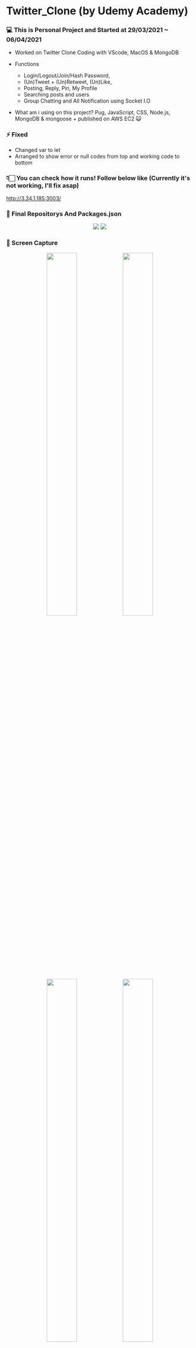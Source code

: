 # Twitter_Clone (by Udemy Academy)

### 💻 This is Personal Project and Started at 29/03/2021 ~ 06/04/2021
* Worked on Twitter Clone Coding with VScode, MacOS & MongoDB
* Functions 
  - Login/Logout/Join/Hash Password, 
  - (Un)Tweet + (Un)Retweet, (Un)Like, 
  - Posting, Reply, Pin, My Profile
  - Searching posts and users
  - Group Chatting and All Notification using Socket I.O
  
* What am i using on this project? 
  Pug, JavaScript, CSS, Node.js, MongoDB & mongoose + published on AWS EC2 🙀

### ⚡️ Fixed
* Changed var to let
* Arranged to show error or null codes from top and working code to bottom 


### 👇🏻 You can check how it runs! Follow below like (Currently it's not working, I'll fix asap)

http://3.34.1.185:3003/


### 📝 Final Repositorys And Packages.json
<p align="center">
  <img src="https://user-images.githubusercontent.com/73155839/114824578-1128b080-9e00-11eb-99f4-4f341adfcf20.png">
  <img src="https://user-images.githubusercontent.com/73155839/113697482-30438600-970e-11eb-849d-ed4d8ee679f6.png">
</p>



### 🌄 Screen Capture

<p align="center">
  <img src="https://user-images.githubusercontent.com/73155839/113698139-18b8cd00-970f-11eb-8d61-fe85d62adfcb.png" width="40%" height="50%">
  <img src="https://user-images.githubusercontent.com/73155839/113698144-19516380-970f-11eb-9559-1c3741b64607.png" width="40%" height="50%">
  <img src="https://user-images.githubusercontent.com/73155839/113698146-1a829080-970f-11eb-8975-2a5ce12a3710.png" width="40%" height="50%">
  <img src="https://user-images.githubusercontent.com/73155839/113698150-1b1b2700-970f-11eb-97c1-7a09316ed532.png" width="40%" height="50%">
  <img src="https://user-images.githubusercontent.com/73155839/113698153-1ce4ea80-970f-11eb-9a04-435d527228a9.png" width="40%" height="50%">
  <img src="https://user-images.githubusercontent.com/73155839/113698159-1e161780-970f-11eb-8b8e-778153abd295.png" width="40%" height="50%">
</p>


